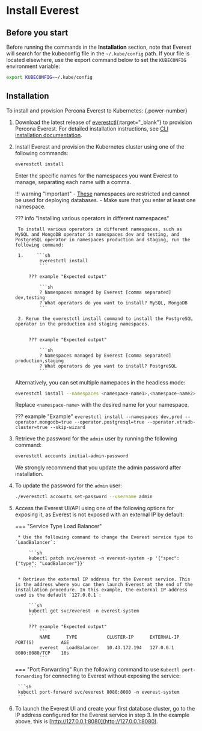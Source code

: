 # Install Everest

## Before you start

Before running the commands in the **Installation** section, note that Everest will search for the kubeconfig file in the `~/.kube/config` path. If your file is located elsewhere, use the export command below to set the `KUBECONFIG` environment variable: 
    
```sh
export KUBECONFIG=~/.kube/config
```

## Installation

To install and provision Percona Everest to Kubernetes:
{.power-number}

1. Download the latest release of [everestctl](https://github.com/percona/everest/releases/latest){:target="_blank"} to provision Percona Everest. For detailed installation instructions, see [CLI installation documentation](../install/installEverestCLI).

2. Install Everest and provision the Kubernetes cluster using one of the following commands:


    ```sh
    everestctl install
    ```

    Enter the specific names for the namespaces you want Everest to manage, separating each name with a comma.

    !!! warning "Important"
        - [These](../use/multi-namespaces.md#default-namespaces-in-percona-everest) namespaces are restricted and cannot be used for deploying databases.
        -  Make sure that you enter at least one namespace.


    ??? info "Installing various operators in different namespaces"
        
        To install various operators in different namespaces, such as MySQL and MongoDB operator in namespaces dev and testing, and PostgreSQL operator in namespaces production and staging, run the following command:

        1.     ```sh
                everestctl install
                ```
            
            ??? example "Expected output"

                ```sh
                ? Namespaces managed by Everest [comma separated] dev,testing
                ? What operators do you want to install? MySQL, MongoDB
                ```

        2. Rerun the everestctl install command to install the PostgreSQL operator in the production and staging namespaces.


            ??? example "Expected output"

                ```sh
                ? Namespaces managed by Everest [comma separated] production,staging
                ? What operators do you want to install? PostgreSQL
                ```

    Alternatively, you can set multiple namepaces in the headless mode:

    ```sh
    everestctl install --namespaces <namespace-name1>,<namespace-name2> --operator.mongodb=true --operator.postgresql=true --operator.xtradb-cluster=true --skip-wizard
    ```
    Replace `<namespace-name>` with the desired name for your namespace.

    ??? example "Example"
        ```
        everestctl install --namespaces dev,prod --operator.mongodb=true --operator.postgresql=true --operator.xtradb-cluster=true --skip-wizard
        ```

3.  Retrieve the password for the `admin` user by running the following command:

    ```sh
    everestctl accounts initial-admin-password
    ```

    We strongly recommend that you update the admin password after installation.

4. To update the password for the `admin` user:

    ```sh
    ./everestctl accounts set-password --username admin
    ```


5. Access the Everest UI/API using one of the following options for exposing it, as Everest is not exposed with an external IP by default:

    === "Service Type Load Balancer"

        * Use the following command to change the Everest service type to `LoadBalancer`:
                    
            ```sh
            kubectl patch svc/everest -n everest-system -p '{"spec": {"type": "LoadBalancer"}}'
            ```
                    
        * Retrieve the external IP address for the Everest service. This is the address where you can then launch Everest at the end of the installation procedure. In this example, the external IP address used is the default `127.0.0.1`:  
                
            ```sh 
            kubectl get svc/everest -n everest-system
            ```
                    
            ??? example "Expected output"
                ```
                NAME      TYPE           CLUSTER-IP      EXTERNAL-IP     PORT(S)          AGE
                everest   LoadBalancer   10.43.172.194   127.0.0.1       8080:8080/TCP    10s
                ```

    === "Port Forwarding"
        Run the following command to use `Kubectl port-forwarding` for connecting to Everest without exposing the service:
                
        ```sh
        kubectl port-forward svc/everest 8080:8080 -n everest-system
        ``` 

6. To launch the Everest UI and create your first database cluster, go to the IP address configured for the Everest service in step 3. In the example above, this is [http://127.0.0.1:8080](http://127.0.0.1:8080).
